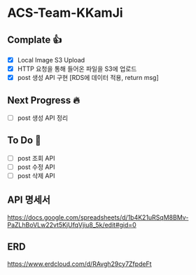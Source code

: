 # ACS-Team-KKamJi

## Complate :thumbsup:
- [x] Local Image S3 Upload
- [x] HTTP 요청을 통해 들어온 파일을 S3에 업로드
- [x] post 생성 API 구현 [RDS에 데이터 적용, return msg]
## Next Progress :fire:
- [ ] post 생성 API 정리
## To Do :turtle:
- [ ] post 조회 API
- [ ] post 수정 API
- [ ] post 삭제 API

## API 명세서
https://docs.google.com/spreadsheets/d/1b4K21uRSqM8BMv-PaZLhBoVLw22vt5KjUfqVjiu8_5k/edit#gid=0

## ERD 
https://www.erdcloud.com/d/RAvgh29cy7ZfpdeFt
